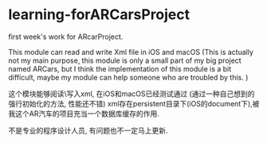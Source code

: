 # learning-forARCarsProject
first week's work for ARcarProject.

This module can read and write Xml file in iOS and macOS
(This is actually not my main purpose, this module is only a small part of my big project named ARCars, but I think the implementation of this module is a bit difficult, maybe my module can help someone who are troubled by this. )

这个模块能够阅读\写入xml, 在iOS和macOS已经测试通过
(通过一种自己想到的强行初始化的方法, 性能还不错)
xml存在persistent目录下(iOS的document下),被我这个AR汽车的项目充当一个数据库缓存的作用.

不是专业的程序设计人员, 有问题也不一定马上更新.
